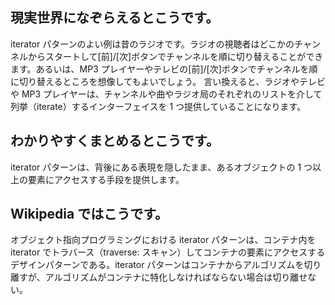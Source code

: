## 現実世界になぞらえるとこうです。

iterator パターンのよい例は昔のラジオです。ラジオの視聴者はどこかのチャンネルからスタートして[前]/[次]ボタンでチャンネルを順に切り替えることができます。あるいは、MP3 プレイヤーやテレビの[前]/[次]ボタンでチャンネルを順に切り替えるところを想像してもよいでしょう。
言い換えると、ラジオやテレビや MP3 プレイヤーは、チャンネルや曲やラジオ局のそれぞれのリストを介して列挙（iterate）するインターフェイスを 1 つ提供していることになります。

## わかりやすくまとめるとこうです。

iterator パターンは、背後にある表現を隠したまま、あるオブジェクトの 1 つ以上の要素にアクセスする手段を提供します。

## Wikipedia ではこうです。

オブジェクト指向プログラミングにおける iterator パターンは、コンテナ内を iterator でトラバース（traverse: スキャン）してコンテナの要素にアクセスするデザインパターンである。iterator パターンはコンテナからアルゴリズムを切り離すが、アルゴリズムがコンテナに特化しなければならない場合は切り離せない。
